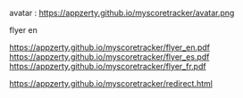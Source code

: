 avatar :
https://appzerty.github.io/myscoretracker/avatar.png

flyer en

https://appzerty.github.io/myscoretracker/flyer_en.pdf
https://appzerty.github.io/myscoretracker/flyer_es.pdf
https://appzerty.github.io/myscoretracker/flyer_fr.pdf


https://appzerty.github.io/myscoretracker/redirect.html